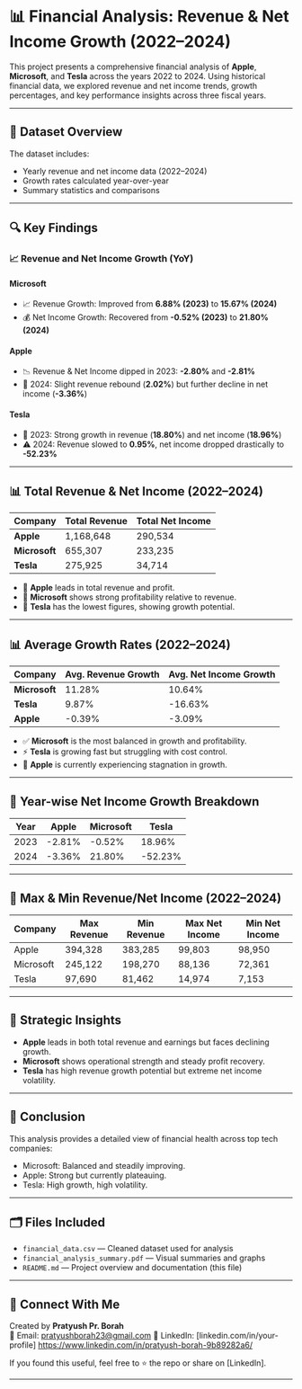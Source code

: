 # 📊 Financial Analysis: Revenue & Net Income Growth (2022–2024)

This project presents a comprehensive financial analysis of **Apple**, **Microsoft**, and **Tesla** across the years 2022 to 2024. Using historical financial data, we explored revenue and net income trends, growth percentages, and key performance insights across three fiscal years.

---

## 🧾 Dataset Overview

The dataset includes:
- Yearly revenue and net income data (2022–2024)
- Growth rates calculated year-over-year
- Summary statistics and comparisons

---

## 🔍 Key Findings

### 📈 Revenue and Net Income Growth (YoY)

#### **Microsoft**
- 📈 Revenue Growth: Improved from **6.88% (2023)** to **15.67% (2024)**
- 💰 Net Income Growth: Recovered from **-0.52% (2023)** to **21.80% (2024)**

#### **Apple**
- 📉 Revenue & Net Income dipped in 2023: **-2.80%** and **-2.81%**
- 🛑 2024: Slight revenue rebound (**2.02%**) but further decline in net income (**-3.36%**)

#### **Tesla**
- 🚀 2023: Strong growth in revenue (**18.80%**) and net income (**18.96%**)
- ⚠️ 2024: Revenue slowed to **0.95%**, net income dropped drastically to **-52.23%**

---

## 📊 Total Revenue & Net Income (2022–2024)

| Company   | Total Revenue | Total Net Income |
|-----------|----------------|------------------|
| **Apple**     | 1,168,648        | 290,534            |
| **Microsoft** | 655,307          | 233,235            |
| **Tesla**     | 275,925          | 34,714             |

- 🥇 **Apple** leads in total revenue and profit.
- 📌 **Microsoft** shows strong profitability relative to revenue.
- 🌱 **Tesla** has the lowest figures, showing growth potential.

---

## 📊 Average Growth Rates (2022–2024)

| Company   | Avg. Revenue Growth | Avg. Net Income Growth |
|-----------|---------------------|--------------------------|
| **Microsoft** | 11.28%                | 10.64%                     |
| **Tesla**     | 9.87%                 | -16.63%                    |
| **Apple**     | -0.39%                | -3.09%                     |

- ✅ **Microsoft** is the most balanced in growth and profitability.
- ⚡ **Tesla** is growing fast but struggling with cost control.
- 🧭 **Apple** is currently experiencing stagnation in growth.

---

## 📅 Year-wise Net Income Growth Breakdown

| Year | Apple   | Microsoft | Tesla   |
|------|---------|-----------|---------|
| 2023 | -2.81%  | -0.52%    | 18.96%  |
| 2024 | -3.36%  | 21.80%    | -52.23% |

---

## 🔺 Max & Min Revenue/Net Income (2022–2024)

| Company   | Max Revenue | Min Revenue | Max Net Income | Min Net Income |
|-----------|-------------|-------------|----------------|----------------|
| Apple     | 394,328     | 383,285     | 99,803         | 98,950         |
| Microsoft | 245,122     | 198,270     | 88,136         | 72,361         |
| Tesla     | 97,690      | 81,462      | 14,974         | 7,153          |

---

## 🧠 Strategic Insights

- **Apple** leads in both total revenue and earnings but faces declining growth.
- **Microsoft** shows operational strength and steady profit recovery.
- **Tesla** has high revenue growth potential but extreme net income volatility.

---

## 📌 Conclusion

This analysis provides a detailed view of financial health across top tech companies:
- Microsoft: Balanced and steadily improving.
- Apple: Strong but currently plateauing.
- Tesla: High growth, high volatility.

---

## 🗂 Files Included

- `financial_data.csv` — Cleaned dataset used for analysis
- `financial_analysis_summary.pdf` — Visual summaries and graphs
- `README.md` — Project overview and documentation (this file)

---

## 💬 Connect With Me

Created by **Pratyush Pr. Borah**  
📧 Email: pratyushborah23@gmail.com 
🔗 LinkedIn: [linkedin.com/in/your-profile] https://www.linkedin.com/in/pratyush-borah-9b89282a6/

If you found this useful, feel free to ⭐ the repo or share on [LinkedIn].


---
